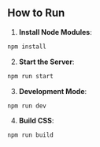 ## How to Run

1. **Install Node Modules**:

```sh
npm install
```

2. **Start the Server**:

```sh
npm run start
```

3. **Development Mode**:

```sh
npm run dev
```

4. **Build CSS**:

```sh
npm run build
```
